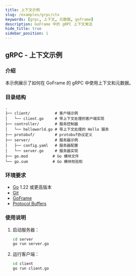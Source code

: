 ```yaml
---
title: 上下文示例
slug: /examples/grpc/ctx
keywords: [grpc, 上下文, 元数据, goframe]
description: GoFrame 中的 gRPC 上下文用法
hide_title: true
sidebar_position: 1
---
```


## gRPC - 上下文示例

### 介绍

本示例展示了如何在 GoFrame 的 gRPC 中使用上下文和元数据。


### 目录结构

```
.
├── client/           # 客户端示例
│   └── client.go     # 带上下文处理的客户端实现
├── controller/       # 服务控制器
│   └── helloworld.go # 带上下文处理的 Hello 服务
├── protobuf/         # protobuf协议定义
├── server/           # 服务器示例
│   ├── config.yaml   # 服务器配置
│   └── server.go     # 服务器实现
├── go.mod           # Go 模块文件
└── go.sum           # Go 模块校验和
```

### 环境要求

- [Go](https://golang.org/dl/) 1.22 或更高版本
- [Git](https://git-scm.com/downloads)
- [GoFrame](https://goframe.org)
- [Protocol Buffers](https://developers.google.com/protocol-buffers)

### 使用说明

1. 启动服务器：
   ```bash
   cd server
   go run server.go
   ```

2. 运行客户端：
   ```bash
   cd client
   go run client.go
   ```
